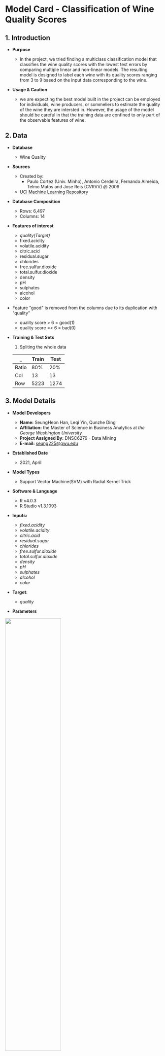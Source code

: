 # Model Card - Classification of Wine Quality Scores

## 1. Introduction

   * **Purpose**
 
     - In the project, we tried finding a multiclass classification model that classifies the wine quality scores with the lowest test errors by comparing multiple linear and non-linear models. The resulting model is designed to label each wine with its quality scores ranging from 3 to 9 based on the input data corresponding to the wine.

   * **Usage & Caution** 
  
     - we are expecting the best model built in the project can be employed for individuals, wine producers, or sommeliers to estimate the quality of the wine they are intersted in. However, the usage of the model should be careful in that the training data are confined to only part of the observable features of wine.

## 2. Data

  * **Database**
    
    - Wine Quality

  * **Sources** 
    
    - Created by: 
      - Paulo Cortez (Univ. Minho), Antonio Cerdeira, Fernando Almeida, Telmo Matos and Jose Reis (CVRVV) @ 2009
    - [UCI Machine Learning Repository](https://archive.ics.uci.edu/ml/datasets/Wine+Quality)

  * **Database Composition**
    
    - Rows: 6,497
    - Columns: 14

  * **Features of interest**
    
    - *quality(Target)*
    - fixed.acidity      
    - volatile.acidity 
    - citric.acid   
    - residual.sugar    
    - chlorides         
    - free.sulfur.dioxide 
    - total.sulfur.dioxide
    - density      
    - pH            
    - sulphates        
    - alcohol                     
    - color  

  * Feature "good" is removed from the columns due to its duplication with "quality"
    - quality score > 6 = good(1)
    - quality score =< 6 = bad(0)
 
  * **Training & Test Sets**
  
    1. Spliting the whole data

      _  |  Train  |  Test 
    -----|---------|---------
    Ratio | 80% | 20%
    Col | 13 | 13
    Row | 5223 | 1274
  
  
## 3. Model Details
  
  * **Model Developers** 
    - **Name:** SeungHeon Han, Leqi Yin, Qunzhe Ding 
    - **Affiliation:** the Master of Science in Business Analytics at *the George Washington University*
    - **Project Assigned By:** DNSC6279 - Data Mining
    - **E-mail:** seung225@gwu.edu
    
  * **Established Date**
    - 2021, April
 
  * **Model Types**
    - Support Vector Machine(SVM) with Radial Kernel Trick
      

  * **Software & Language**
    - R v4.0.3
    - R Studio v1.3.1093
  
  * **Inputs:**
    - *fixed.acidity*    
    - *volatile.acidity* 
    - *citric.acid*   
    - *residual.sugar*    
    - *chlorides*        
    - *free.sulfur.dioxide*
    - *total.sulfur.dioxide*
    - *density*    
    - *pH*            
    - *sulphates*        
    - *alcohol*                     
    - *color* 

  * **Target:**
    - *quality*

  * **Parameters**
   
   <img src=https://github.com/hshehjue/Project_Data_Mining/blob/main/Supervised_Learning/Wine_Quality/images/svm_r.png width=60% height=60%>
  
    - Cost = 100
    - Gamma = 1


## 4. Quantitative Analysis

### **4.1 Model Performance** 
* **Metrics**
  - Sensitivity 
    - True Positive / (True Positive + False Negative)  
  - Benchmark values
    - the proportion of the number of observations of test set response by each class to the total number of the observations of the test set response. 
  - Accuracy
    - (True Positive + True Negative) / (True Positive + True Negative + False Positive + False Negative)
  - Error
    - 1 - Accuracy

* **ON TEST DATA SET**
  
  - **Confusion Matrix**
   
   <img src=https://github.com/hshehjue/Project_Data_Mining/blob/main/Supervised_Learning/Wine_Quality/images/Confusion_svm_r.png width=50% height=50%>

      Sensitivity 
    
      3 | 4 | 5 | 6 | 7 | 8 | 9 
      ---|---|---|---|---|---|---
      0.00|0.133|0.714|0.746|0.617|0.378|NaN
    
    
  



    - Plynomial Kernel
    - Multinomial Logistic Regression
    - K-Nearest Neighbor(KNN)
    - Quadratic Discriminant Analysis(QDA)
   
    
  
















